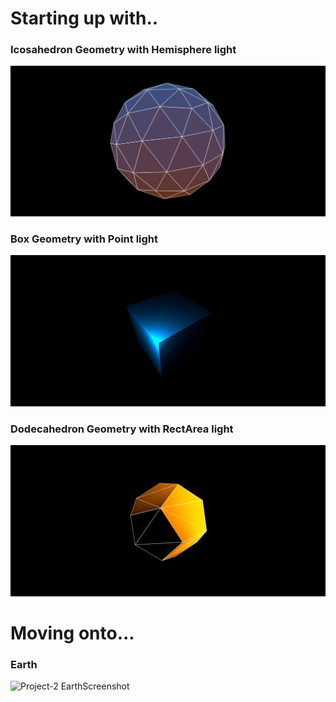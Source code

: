 # Starting up with..
### Icosahedron Geometry with Hemisphere light
![Project-1 IcosahedronGeometry Screenshot](img/project-1-ss.png)
### Box Geometry with Point light
![Project-1.1 BoxGeometry Screenshot](img/project-1.1-ss.png)
### Dodecahedron Geometry with RectArea light
![Project-1.2 DodecahedronGeometry Screenshot](img/project-1.2-ss.png)

# Moving onto...
### Earth
![Project-2 EarthScreenshot](../img/project-2-ss.png)